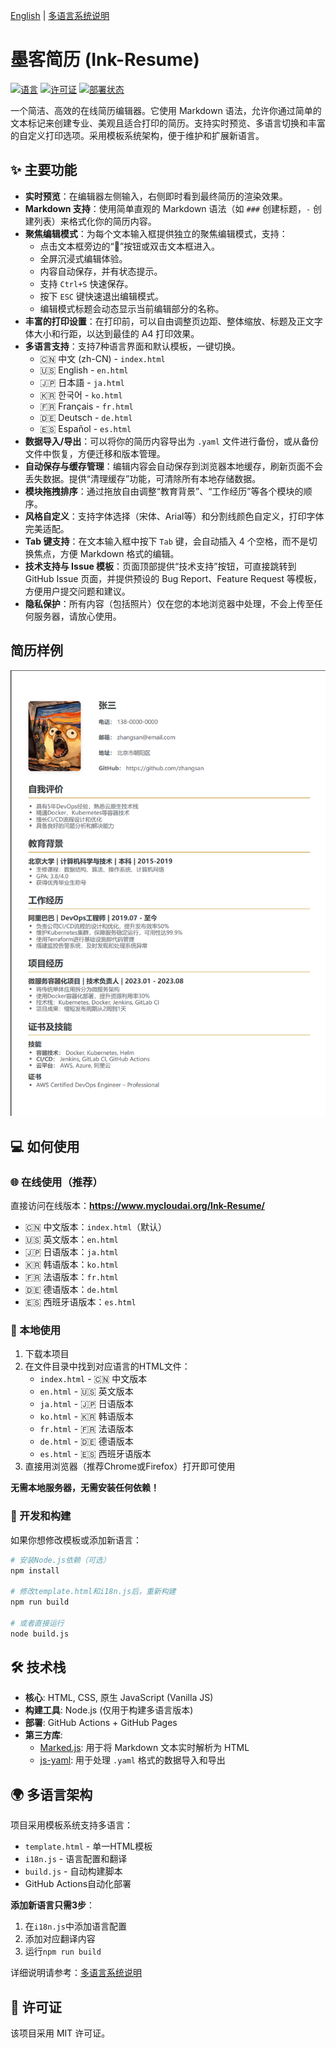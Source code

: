 [English](./README.en.md) | [多语言系统说明](./MULTILANG.md)

# 墨客简历 (Ink-Resume)

[![语言](https://img.shields.io/badge/language-HTML%2BCSS%2BJS-orange)](https://shields.io/)
[![许可证](https://img.shields.io/badge/license-MIT-blue)](https://opensource.org/licenses/MIT)
[![部署状态](https://img.shields.io/badge/deployment-GitHub%20Pages-brightgreen)](https://www.mycloudai.org/Ink-Resume/)

一个简洁、高效的在线简历编辑器。它使用 Markdown 语法，允许你通过简单的文本标记来创建专业、美观且适合打印的简历。支持实时预览、多语言切换和丰富的自定义打印选项。采用模板系统架构，便于维护和扩展新语言。

## ✨ 主要功能

*   **实时预览**：在编辑器左侧输入，右侧即时看到最终简历的渲染效果。
*   **Markdown 支持**：使用简单直观的 Markdown 语法（如 `###` 创建标题，`-` 创建列表）来格式化你的简历内容。
*   **聚焦编辑模式**：为每个文本输入框提供独立的聚焦编辑模式，支持：
    *   点击文本框旁边的“📝”按钮或双击文本框进入。
    *   全屏沉浸式编辑体验。
    *   内容自动保存，并有状态提示。
    *   支持 `Ctrl+S` 快速保存。
    *   按下 `ESC` 键快速退出编辑模式。
    *   编辑模式标题会动态显示当前编辑部分的名称。
*   **丰富的打印设置**：在打印前，可以自由调整页边距、整体缩放、标题及正文字体大小和行距，以达到最佳的 A4 打印效果。
*   **多语言支持**：支持7种语言界面和默认模板，一键切换。
    - 🇨🇳 中文 (zh-CN) - `index.html`
    - 🇺🇸 English - `en.html`  
    - 🇯🇵 日本語 - `ja.html`
    - 🇰🇷 한국어 - `ko.html`
    - 🇫🇷 Français - `fr.html`
    - 🇩🇪 Deutsch - `de.html`
    - 🇪🇸 Español - `es.html`
*   **数据导入/导出**：可以将你的简历内容导出为 `.yaml` 文件进行备份，或从备份文件中恢复，方便迁移和版本管理。
*   **自动保存与缓存管理**：编辑内容会自动保存到浏览器本地缓存，刷新页面不会丢失数据。提供“清理缓存”功能，可清除所有本地存储数据。
*   **模块拖拽排序**：通过拖放自由调整“教育背景”、“工作经历”等各个模块的顺序。
*   **风格自定义**：支持字体选择（宋体、Arial等）和分割线颜色自定义，打印字体完美适配。
*   **Tab 键支持**：在文本输入框中按下 `Tab` 键，会自动插入 4 个空格，而不是切换焦点，方便 Markdown 格式的编辑。
*   **技术支持与 Issue 模板**：页面顶部提供“技术支持”按钮，可直接跳转到 GitHub Issue 页面，并提供预设的 Bug Report、Feature Request 等模板，方便用户提交问题和建议。
*   **隐私保护**：所有内容（包括照片）仅在您的本地浏览器中处理，不会上传至任何服务器，请放心使用。

## 简历样例
![cn-sample](./sample/cn.png)

## 💻 如何使用

### 🌐 在线使用（推荐）

直接访问在线版本：**https://www.mycloudai.org/Ink-Resume/**

- 🇨🇳 中文版本：`index.html`（默认）
- 🇺🇸 英文版本：`en.html`
- 🇯🇵 日语版本：`ja.html`
- 🇰🇷 韩语版本：`ko.html`
- 🇫🇷 法语版本：`fr.html`
- 🇩🇪 德语版本：`de.html`
- 🇪🇸 西班牙语版本：`es.html`

### 💽 本地使用

1. 下载本项目
2. 在文件目录中找到对应语言的HTML文件：
   - `index.html` - 🇨🇳 中文版本
   - `en.html` - 🇺🇸 英文版本
   - `ja.html` - 🇯🇵 日语版本
   - `ko.html` - 🇰🇷 韩语版本
   - `fr.html` - 🇫🇷 法语版本
   - `de.html` - 🇩🇪 德语版本
   - `es.html` - 🇪🇸 西班牙语版本
3. 直接用浏览器（推荐Chrome或Firefox）打开即可使用

**无需本地服务器，无需安装任何依赖！**

### 🔧 开发和构建

如果你想修改模板或添加新语言：

```bash
# 安装Node.js依赖（可选）
npm install

# 修改template.html和i18n.js后，重新构建
npm run build

# 或者直接运行
node build.js
```

## 🛠️ 技术栈

*   **核心**: HTML, CSS, 原生 JavaScript (Vanilla JS)
*   **构建工具**: Node.js (仅用于构建多语言版本)
*   **部署**: GitHub Actions + GitHub Pages
*   **第三方库**:
    *   [Marked.js](https://marked.js.org/): 用于将 Markdown 文本实时解析为 HTML
    *   [js-yaml](https://github.com/nodeca/js-yaml): 用于处理 `.yaml` 格式的数据导入和导出

## 🌍 多语言架构

项目采用模板系统支持多语言：

- `template.html` - 单一HTML模板
- `i18n.js` - 语言配置和翻译
- `build.js` - 自动构建脚本
- GitHub Actions自动化部署

**添加新语言只需3步**：
1. 在`i18n.js`中添加语言配置
2. 添加对应翻译内容  
3. 运行`npm run build`

详细说明请参考：[多语言系统说明](./MULTILANG.md)

## 📄 许可证

该项目采用 MIT 许可证。